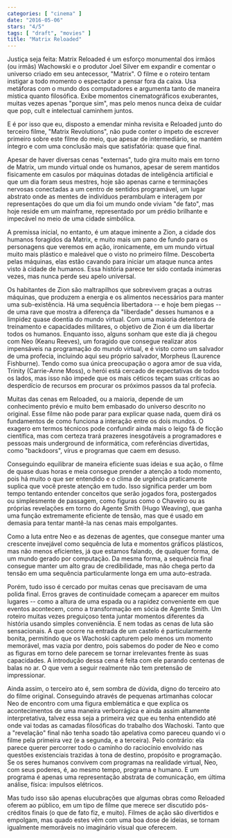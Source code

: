 ```yaml
---
categories: [ "cinema" ]
date: "2016-05-06"
stars: "4/5"
tags: [ "draft", "movies" ]
title: "Matrix Reloaded"
---
```

Justiça seja feita: Matrix Reloaded é um esforço monumental dos
irmãos (ou irmãs) Wachowski e o produtor Joel Silver em expandir e
comentar o universo criado em seu antecessor, "Matrix". O filme e o
roteiro tentam instigar a todo momento o espectador a pensar fora da
caixa. Usa metáforas com o mundo dos computadores e argumenta tanto de
maneira mística quanto filosófica. Exibe momentos cinematográficos
exuberantes, muitas vezes apenas "porque sim", mas pelo menos nunca
deixa de cuidar que pop, cult e intelectual caminhem juntos.

E é por isso que eu, disposto a emendar minha revisita e Reloaded junto
do terceiro filme, "Matrix Revolutions", não pude conter o ímpeto de
escrever primeiro sobre este filme do meio, que apesar de intermediário,
se mantém íntegro e com uma conclusão mais que satisfatória: quase
que final.

Apesar de haver diversas cenas "externas", tudo gira muito mais em
torno de Matrix, um mundo virtual onde os humanos, apesar de serem
mantidos fisicamente em casulos por máquinas dotadas de inteligência
artificial e que um dia foram seus mestres, hoje são apenas carne e
terminações nervosas conectadas a um centro de sentidos programável,
um lugar abstrato onde as mentes de indivíduos perambulam e interagem
por representações do que um dia foi um mundo onde viviam "de fato",
mas hoje reside em um mainframe, representado por um prédio brilhante
e impecável no meio de uma cidade simbólica.

A premissa inicial, no entanto, é um ataque iminente a Zion, a cidade
dos humanos foragidos da Matrix, e muito mais um pano de fundo para os
personagens que veremos em ação, ironicamente, em um mundo virtual muito
mais plástico e maleável que o visto no primeiro filme. Descoberta pelas
máquinas, elas estão cavando para iniciar um ataque nunca antes visto
à cidade de humanos. Essa história parece ter sido contada inúmeras
vezes, mas nunca perde seu apelo universal.

Os habitantes de Zion são maltrapilhos que sobrevivem graças a outras
máquinas, que produzem a energia e os alimentos necessários para manter
uma sub-existência. Há uma sequência libertadora -- e hoje bem piegas
-- de uma rave que mostra a diferença da "liberdade" desses humanos e
a limpidez quase doentia do mundo virtual. Com uma maioria detentora
de treinamento e capacidades militares, o objetivo de Zion é um dia
libertar todos os humanos. Enquanto isso, alguns sonham que este dia
já chegou com Neo (Keanu Reeves), um foragido que consegue realizar
atos impensáveis na programação do mundo virtual, e é visto como
um salvador de uma profecia, incluindo aqui seu próprio salvador,
Morpheus (Laurence Fishburne). Tendo como sua única preocupação
o agora amor de sua vida, Trinity (Carrie-Anne Moss), o herói está
cercado de expectativas de todos os lados, mas isso não impede que
os mais céticos teçam suas críticas ao desperdício de recursos em
procurar os próximos passos da tal profecia.

Muitas das cenas em Reloaded, ou a maioria, depende de um conhecimento
prévio e muito bem embasado do universo descrito no original. Esse filme
não pode parar para explicar quase nada, quem dirá os fundamentos de
como funciona a interação entre os dois mundos. O exagero em termos
técnicos pode confundir ainda mais o leigo fã de ficção científica,
mas com certeza trará prazeres inesgotáveis a programadores e pessoas
mais underground de informática, com referências divertidas, como
"backdoors", vírus e programas que caem em desuso.

Conseguindo equilibrar de maneira eficiente suas ideias e sua ação,
o filme de quase duas horas e meia consegue prender a atenção a todo
momento, pois há muito o que ser entendido e o clima de urgência
praticamente suplica que você preste atenção em tudo. Isso significa
perder um bom tempo tentando entender conceitos que serão jogados fora,
postergados ou simplesmente de passagem, como figuras como o Chaveiro
ou as próprias revelações em torno do Agente Smith (Hugo Weaving),
que ganha uma função extremamente eficiente de tensão, mas que é
usado em demasia para tentar mantê-la nas cenas mais empolgantes.

Como a luta entre Neo e as dezenas de agentes, que consegue manter
uma crescente invejável como sequência de luta e momentos gráficos
plásticos, mas não menos eficientes, já que estamos falando, de
qualquer forma, de um mundo gerado por computação. Da mesma forma,
a sequência final consegue manter um alto grau de credibilidade, mas
não chega perto da tensão em uma sequência particularmente longa em
uma auto-estrada.

Porém, tudo isso é cercado por muitas cenas que precisavam de uma
polida final. Erros graves de continuidade começam a aparecer em muitos
lugares -- como a altura de uma espada ou a rapidez conveniente em que
eventos acontecem, como a transformação em sócia de Agente Smith. Um
roteiro muitas vezes preguiçoso tenta juntar momentos diferentes da
história usando simples conveniência. E nem todas as cenas de luta são
sensacionais. A que ocorre na entrada de um castelo é particularmente
bonita, permitindo que os Wachoski capturem pelo menos um momento
memorável, mas vazia por dentro, pois sabemos do poder de Neo e como
as figuras em torno dele parecem se tornar irrelevantes frente às suas
capacidades. A introdução dessa cena é feita com ele parando centenas
de balas no ar. O que vem a seguir realmente não tem pretensão de
impressionar.

Ainda assim, o terceiro ato é, sem sombra de dúvida, digno do
terceiro ato do filme original. Conseguindo através de pequenas
artimanhas colocar Neo de encontro com uma figura emblemática e que
explica os acontecimentos de uma maneira verborrágica e ainda assim
altamente interpretativa, talvez essa seja a primeira vez que eu tenha
entendido até onde vai todas as camadas filosóficas do trabalho
dos Wachoski. Tanto que a "revelação" final não tenha soado tão
apelativa como pareceu quando vi o filme pela primeira vez (e a segunda,
e a terceira). Pelo contrário: ela parece querer percorrer todo o caminho
do raciocínio envolvido nas questões existenciais trazidas à tona de
destino, propósito e programação. Se os seres humanos convivem com
programas na realidade virtual, Neo, com seus poderes, é, ao mesmo tempo,
programa e humano. E um programa é apenas uma representação abstrata
de comunicação, em última análise, física: impulsos elétricos.

Mas tudo isso são apenas elucubrações que algumas obras como
Reloaded oferem ao público, em um tipo de filme que merece ser discutido
pós-créditos finais (o que de fato fiz, e muito). Filmes de ação são
divertidos e empolgam, mas quado estes vêm com uma boa dose de ideias,
se tornam igualmente memoráveis no imaginário visual que oferecem.
